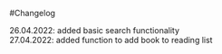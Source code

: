 #Changelog

26.04.2022: added basic search functionality<br>
27.04.2022: added function to add book to reading list
